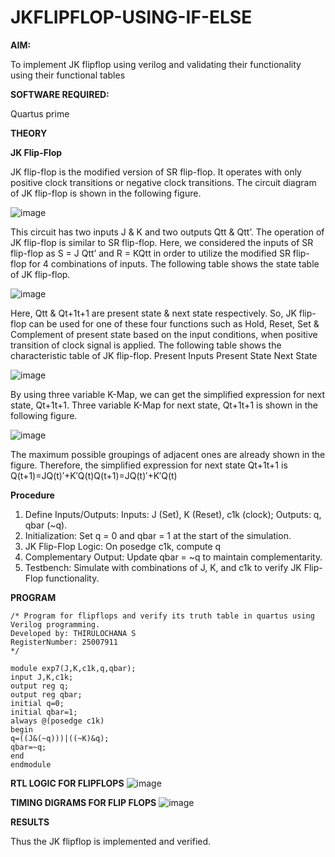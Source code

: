 # JKFLIPFLOP-USING-IF-ELSE

**AIM:** 

To implement  JK flipflop using verilog and validating their functionality using their functional tables

**SOFTWARE REQUIRED:**

Quartus prime

**THEORY**

**JK Flip-Flop**

JK flip-flop is the modified version of SR flip-flop. It operates with only positive clock transitions or negative clock transitions. The circuit diagram of JK flip-flop is shown in the following figure.

![image](https://github.com/naavaneetha/JKFLIPFLOP-USING-IF-ELSE/assets/154305477/a649c30b-232b-4558-b188-fd6c09845180)


This circuit has two inputs J & K and two outputs Qtt & Qtt’. The operation of JK flip-flop is similar to SR flip-flop. Here, we considered the inputs of SR flip-flop as S = J Qtt’ and R = KQtt in order to utilize the modified SR flip-flop for 4 combinations of inputs. The following table shows the state table of JK flip-flop.

![image](https://github.com/naavaneetha/JKFLIPFLOP-USING-IF-ELSE/assets/154305477/c4360742-e8a8-4937-b089-c46c0433f9a3)

 
Here, Qtt & Qt+1t+1 are present state & next state respectively. So, JK flip-flop can be used for one of these four functions such as Hold, Reset, Set & Complement of present state based on the input conditions, when positive transition of clock signal is applied. The following table shows the characteristic table of JK flip-flop. Present Inputs Present State Next State
 
![image](https://github.com/naavaneetha/JKFLIPFLOP-USING-IF-ELSE/assets/154305477/6c275261-a6d5-4c37-a3a7-1e88ca11c4cd)

By using three variable K-Map, we can get the simplified expression for next state, Qt+1t+1. Three variable K-Map for next state, Qt+1t+1 is shown in the following figure.
 
![image](https://github.com/naavaneetha/JKFLIPFLOP-USING-IF-ELSE/assets/154305477/5174f41b-0ce0-4329-a372-6d1943ea6673)

The maximum possible groupings of adjacent ones are already shown in the figure. Therefore, the simplified expression for next state Qt+1t+1 is Q(t+1)=JQ(t)′+K′Q(t)Q(t+1)=JQ(t)′+K′Q(t)

**Procedure**

1. Define Inputs/Outputs: Inputs: J (Set), K (Reset), c1k (clock); Outputs: q, qbar (~q).
2. Initialization: Set q = 0 and qbar = 1 at the start of the simulation.
3. JK Flip-Flop Logic: On posedge c1k, compute q 
4. Complementary Output: Update qbar = ~q to maintain complementarity.
5. Testbench: Simulate with combinations of J, K, and c1k to verify JK Flip-Flop functionality.

**PROGRAM**
```
/* Program for flipflops and verify its truth table in quartus using Verilog programming.
Developed by: THIRULOCHANA S
RegisterNumber: 25007911
*/
```
```
module exp7(J,K,c1k,q,qbar);
input J,K,c1k;
output reg q;
output reg qbar;
initial q=0;
initial qbar=1;
always @(posedge c1k)
begin
q=((J&(~q)))|((~K)&q);
qbar=~q;
end
endmodule
```

**RTL LOGIC FOR FLIPFLOPS**
![image](https://github.com/user-attachments/assets/c325e431-4bda-42d9-bf52-e3e49e661eb0)


**TIMING DIGRAMS FOR FLIP FLOPS**
![image](https://github.com/user-attachments/assets/c50cccb4-76ff-44ff-8d28-e798eb142e4c)


**RESULTS**

Thus the JK flipflop is implemented and verified.
